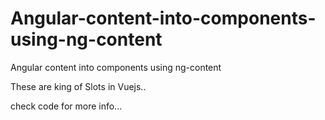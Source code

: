 # Angular-content-into-components-using-ng-content
Angular content into components using ng-content

These are king of Slots in Vuejs..

check code for more info...
